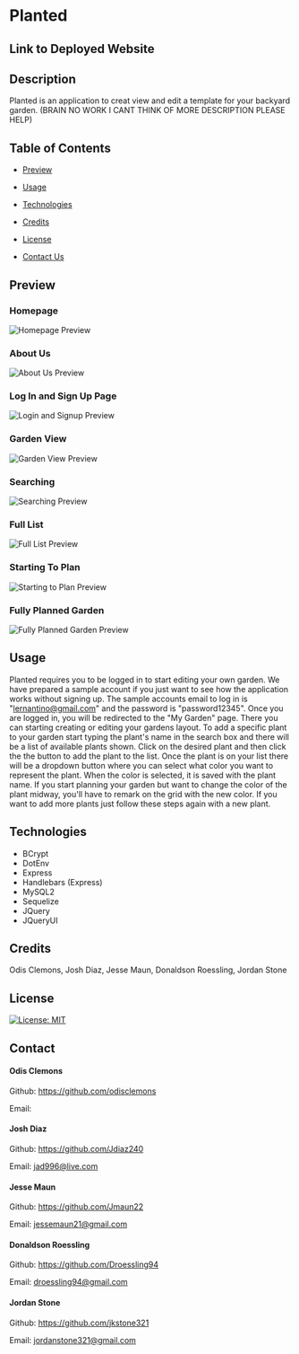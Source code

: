 # Planted

  ## Link to Deployed Website

  ## Description
  
  Planted is an application to creat view and edit a template for your backyard garden. (BRAIN NO WORK I CANT THINK OF MORE DESCRIPTION PLEASE HELP)

  ## Table of Contents

  - [Preview](#preview)

  - [Usage](#usage)

  - [Technologies](#technologies)

  - [Credits](#credits)

  - [License](#license)

  - [Contact Us](#contact)
  
  ## Preview

  ### Homepage
  ![Homepage Preview](/public/assets/readme_screenshots/homepage_sc.png)

  ### About Us
  ![About Us Preview](/public/assets/readme_screenshots/aboutus_sc.png)

  ### Log In and Sign Up Page
  ![Login and Signup Preview](/public/assets/readme_screenshots/logninsignup_sc.png)

  ### Garden View
  ![Garden View Preview](/public/assets/readme_screenshots/gardenview_sc.png)

  ### Searching
  ![Searching Preview](/public/assets/readme_screenshots/searching_sc.png)

  ### Full List
  ![Full List Preview](/public/assets/readme_screenshots/fulllist_sc.png)

  ### Starting To Plan
  ![Starting to Plan Preview](/public/assets/readme_screenshots/coloring_sc.png)

  ### Fully Planned Garden
  ![Fully Planned Garden Preview](/public/assets/readme_screenshots/fullyplanned_sc.png)
  
  ## Usage
  
  Planted requires you to be logged in to start editing your own garden. We have prepared a sample account if you just want to see how the application works without signing up. The sample accounts email to log in is "lernantino@gmail.com" and the password is "password12345". Once you are logged in, you will be redirected to the "My Garden" page. There you can starting creating or editing your gardens layout. To add a specific plant to your garden start typing the plant's name in the search box and there will be a list of available plants shown. Click on the desired plant and then click the the button to add the plant to the list. Once the plant is on your list there will be a dropdown button where you can select what color you want to represent the plant. When the color is selected, it is saved with the plant name. If you start planning your garden but want to change the color of the plant midway, you'll have to remark on the grid with the new color. If you want to add more plants just follow these steps again with a new plant.
  
  ## Technologies

  - BCrypt
  - DotEnv
  - Express
  - Handlebars (Express)
  - MySQL2
  - Sequelize
  - JQuery
  - JQueryUI

  ## Credits
  
  Odis Clemons, Josh Diaz, Jesse Maun, Donaldson Roessling, Jordan Stone
  
  ## License
  
  [![License: MIT](https://img.shields.io/badge/License-MIT-yellow.svg)](https://opensource.org/licenses/MIT)
  
  ## Contact
  
  #### Odis Clemons
  Github: https://github.com/odisclemons

  Email: 
  #### Josh Diaz
  Github: https://github.com/Jdiaz240

  Email: jad996@live.com
  #### Jesse Maun
  Github: https://github.com/Jmaun22

  Email: jessemaun21@gmail.com
  #### Donaldson Roessling
  Github: https://github.com/Droessling94

  Email: droessling94@gmail.com
  #### Jordan Stone
  Github: https://github.com/jkstone321

  Email: jordanstone321@gmail.com
